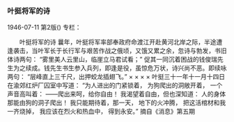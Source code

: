 ### 叶挺将军的诗

1946-07-11
第2版()
专栏：

　　叶挺将军的诗
    曩年，叶挺将军率部奉政府命渡江开赴黄河北岸之际，半途遭逢袭击，当叶军长于长行军与艰苦作战之俄顷，又饿又累之余，忽诗与勃发，书旧体诗两句：
    “雾里美人云里山，临崖立马君试看；”
    促其一同沉着困战的钱俊瑞先生为之续成。钱先生书生参入兵列，即逢是役，虽惊危万状，诗兴尚不恶。即续咏两句：
    “层峰直上三千尺，出押蛟龙插翅飞。”
      ×            ×              ×                ×
     叶挺三十一年十一月十四日在渝郊红炉厂囚室中写道：
     “为人进出的门紧锁着，
    为狗爬出的洞敞开着，
    一个声音高叫着：
    ——爬出来呵，给你自由！
    我渴望着自由，但也深知道：
    人的身体那能由狗的洞子爬出！
    我只能期待着，那一天，
    地下的火冲腾，
    把这活棺材和我一齐烧掉，
    我应该在烈火和热血中，
    得到永安。”
                                           摘自《消息》第五期

